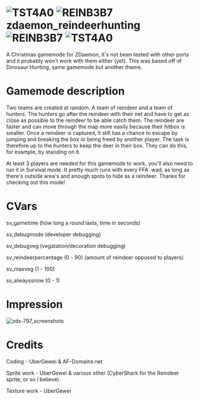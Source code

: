 # ![TST4A0](https://github.com/UberGeweii/zdaemon_reindeerhunting/assets/83827407/72da59d8-988d-4bac-8fd0-308cf95d4942)  ![REINB3B7](https://github.com/UberGeweii/zdaemon_reindeerhunting/assets/83827407/ba2ef804-9a88-4c48-82ff-bc6fba1cf712) zdaemon_reindeerhunting ![REINB3B7](https://github.com/UberGeweii/zdaemon_reindeerhunting/assets/83827407/ba2ef804-9a88-4c48-82ff-bc6fba1cf712) ![TST4A0](https://github.com/UberGeweii/zdaemon_reindeerhunting/assets/83827407/72da59d8-988d-4bac-8fd0-308cf95d4942)
A Christmas gamemode for ZDaemon, it's not been tested with other ports and it probably won't work with them either (yet).
This was based off of Dinosaur Hunting, same gamemode but another theme.

# Gamemode description
Two teams are created at random. A team of reindeer and a team of hunters. 
The hunters go after the reindeer with their net and have to get as close as possible to the reindeer to be able catch them.
The reindeer are faster and can move through the map more easily because their hitbox is smaller.
Once a reindeer is captured, it still has a chance to escape by jumping and breaking the box or being freed by another player. 
The task is therefore up to the hunters to keep the deer in their box. They can do this, for example, by standing on it.

At least 3 players are needed for this gamemode to work, you'll also need to run it in Survival mode.
It pretty much runs with every FFA .wad, as long as there's outside area's and enough spots to hide as a reindeer.
Thanks for checking out this mode!

# CVars
sv_gametime (how long a round lasts, time in seconds)

sv_debugmode (developer debugging)

sv_debugveg (vegatation/decoration debugging)

sv_reindeerpercentage (0 - 90) (amount of reindeer opposed to players)

sv_maxveg (1 - 100)

sv_alwayssnow (0 - 1)

# Impression
![zds-797_screenshots](https://github.com/UberGeweii/zdaemon_reindeerhunting/assets/83827407/01b4e047-c436-4b8e-9f6a-ca7c6620ed9d)

# Credits
Coding - UberGewei & AF-Domains.net

Sprite work - UberGewei & various other (CyberShark for the Reindeer sprite, or so I believe).

Texture work - UberGewei

